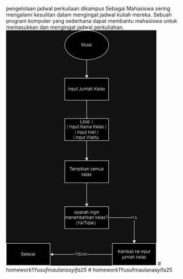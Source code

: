 pengelolaan jadwal perkuliaan dikampus
Sebagai Mahasiswa sering mengalami kesulitan dalam mengingat jadwal kuliah mereka. Sebuah program komputer yang sederhana dapat membantu mahasiswa untuk memasukkan dan mengingat jadwal perkuliahan.
![flowchart](algoritma.drawio.png)
#   h o m e w o r k 1 _ Y u s u f m a u l a n a s y i f a 2 5 
 
 #   h o m e w o r k 1 _ Y u s u f m a u l a n a s y i f a 2 5 
 
 